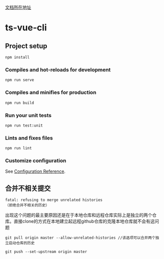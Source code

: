 [文档所在地址](https://libyasdf.github.io/ts-vue-cli/)  

# ts-vue-cli

## Project setup
```
npm install
```

### Compiles and hot-reloads for development
```
npm run serve
```

### Compiles and minifies for production
```
npm run build
```

### Run your unit tests
```
npm run test:unit
```

### Lints and fixes files
```
npm run lint
```

### Customize configuration
See [Configuration Reference](https://cli.vuejs.org/config/).

## 合并不相关提交
```
fatal: refusing to merge unrelated histories
（拒绝合并不相关的历史）
```
出现这个问题的最主要原因还是在于本地仓库和远程仓库实际上是独立的两个仓库。直接clone的方式在本地建立起远程github仓库的克隆本地仓库就不会有这问题
```
git pull origin master --allow-unrelated-histories //该选项可以合并两个独立启动仓库的历史
```

```
git push --set-upstream origin master
```